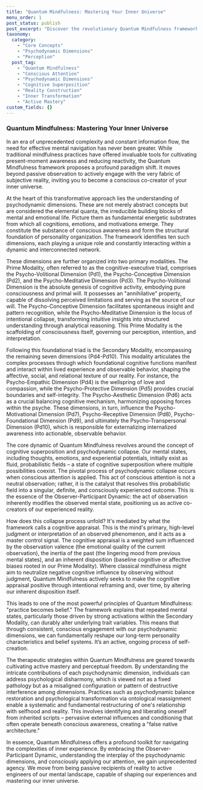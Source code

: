 ```yaml
---
title: "Quantum Mindfulness: Mastering Your Inner Universe"
menu_order: 1
post_status: publish
post_excerpt: "Discover the revolutionary Quantum Mindfulness framework, which posits that your mind actively shapes reality through intricate psychodynamic processes. Learn how conscious attention can transform probabilistic mental states into definitive experiences, empowering you to cultivate active mastery over your inner world. This approach goes beyond passive observation, inviting you to become a co-creator of your reality."
taxonomy:
  category:
    - "Core Concepts"
    - "Psychodynamic Dimensions"
    - "Perception"
  post_tag:
    - "Quantum Mindfulness"
    - "Conscious Attention"
    - "Psychodynamic Dimensions"
    - "Cognitive Superposition"
    - "Reality Construction"
    - "Inner Transformation"
    - "Active Mastery"
custom_fields: {}
---
```


### Quantum Mindfulness: Mastering Your Inner Universe

In an era of unprecedented complexity and constant information flow, the need for effective mental navigation has never been greater. While traditional mindfulness practices have offered invaluable tools for cultivating present-moment awareness and reducing reactivity, the Quantum Mindfulness framework proposes a profound paradigm shift. It moves beyond passive observation to actively engage with the very fabric of subjective reality, inviting you to become a conscious co-creator of your inner universe.

At the heart of this transformative approach lies the understanding of psychodynamic dimensions. These are not merely abstract concepts but are considered the elemental quanta, the irreducible building blocks of mental and emotional life. Picture them as fundamental energetic substrates from which all cognitions, emotions, and motivations emerge. They constitute the substance of conscious awareness and form the structural foundation of personality organization. The framework identifies ten such dimensions, each playing a unique role and constantly interacting within a dynamic and interconnected network.

These dimensions are further organized into two primary modalities. The Prime Modality, often referred to as the cognitive-executive triad, comprises the Psycho-Volitional Dimension (Pd1), the Psycho-Conceptive Dimension (Pd2), and the Psycho-Meditative Dimension (Pd3). The Psycho-Volitional Dimension is the absolute genesis of cognitive activity, embodying pure consciousness and primal will. It possesses an "annihilative" property, capable of dissolving perceived limitations and serving as the source of our will. The Psycho-Conceptive Dimension facilitates spontaneous insight and pattern recognition, while the Psycho-Meditative Dimension is the locus of intentional collapse, transforming intuitive insights into structured understanding through analytical reasoning. This Prime Modality is the scaffolding of consciousness itself, governing our perception, intention, and interpretation.

Following this foundational triad is the Secondary Modality, encompassing the remaining seven dimensions (Pd4-Pd10). This modality articulates the complex processes through which foundational cognitive functions manifest and interact within lived experience and observable behavior, shaping the affective, social, and relational texture of our reality. For instance, the Psycho-Empathic Dimension (Pd4) is the wellspring of love and compassion, while the Psycho-Protective Dimension (Pd5) provides crucial boundaries and self-integrity. The Psycho-Aesthetic Dimension (Pd6) acts as a crucial balancing cognitive mechanism, harmonizing opposing forces within the psyche. These dimensions, in turn, influence the Psycho-Motivational Dimension (Pd7), Psycho-Receptive Dimension (Pd8), Psycho-Foundational Dimension (Pd9), and ultimately the Psycho-Transpersonal Dimension (Pd10), which is responsible for externalizing internalized awareness into actionable, observable behavior.

The core dynamic of Quantum Mindfulness revolves around the concept of cognitive superposition and psychodynamic collapse. Our mental states, including thoughts, emotions, and experiential potentials, initially exist as fluid, probabilistic fields – a state of cognitive superposition where multiple possibilities coexist. The pivotal process of psychodynamic collapse occurs when conscious attention is applied. This act of conscious attention is not a neutral observation; rather, it is the catalyst that resolves this probabilistic field into a singular, definite, and consciously experienced outcome. This is the essence of the Observer-Participant Dynamic: the act of observation inherently modifies the observed mental state, positioning us as active co-creators of our experienced reality.

How does this collapse process unfold? It's mediated by what the framework calls a cognitive appraisal. This is the mind's primary, high-level judgment or interpretation of an observed phenomenon, and it acts as a master control signal. The cognitive appraisal is a weighted sum influenced by the observation valence (the emotional quality of the current observation), the inertia of the past (the lingering mood from previous mental states), and an inherent disposition (baseline cognitive or affective biases rooted in our Prime Modality). Where classical mindfulness might aim to neutralize negative cognitive influence by observing without judgment, Quantum Mindfulness actively seeks to make the cognitive appraisal positive through intentional reframing and, over time, by altering our inherent disposition itself.

This leads to one of the most powerful principles of Quantum Mindfulness: "practice becomes belief." The framework explains that repeated mental states, particularly those driven by strong activations within the Secondary Modality, can durably alter underlying trait variables. This means that through consistent, conscious engagement with our psychodynamic dimensions, we can fundamentally reshape our long-term personality characteristics and belief systems. It’s an active, ongoing process of self-creation.

The therapeutic strategies within Quantum Mindfulness are geared towards cultivating active mastery and perceptual freedom. By understanding the intricate contributions of each psychodynamic dimension, individuals can address psychological disharmony, which is viewed not as a fixed pathology but as a misaligned configuration or pattern of destructive interference among dimensions. Practices such as psychodynamic balance restoration and psychological transformation via ontological reassignment enable a systematic and fundamental restructuring of one's relationship with selfhood and reality. This involves identifying and liberating oneself from inherited scripts – pervasive external influences and conditioning that often operate beneath conscious awareness, creating a "false native architecture."

In essence, Quantum Mindfulness offers a profound toolkit for navigating the complexities of inner experience. By embracing the Observer-Participant Dynamic, understanding the interplay of the psychodynamic dimensions, and consciously applying our attention, we gain unprecedented agency. We move from being passive recipients of reality to active engineers of our mental landscape, capable of shaping our experiences and mastering our inner universe.